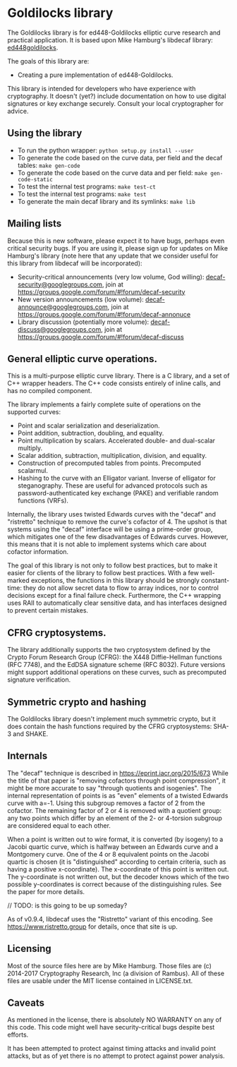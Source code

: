 # Goldilocks library


The Goldilocks library is for ed448-Goldilocks elliptic curve research and
practical application. It is based upon Mike Hamburg's libdecaf library:
[ed448goldilocks](https://sourceforge.net/p/ed448goldilocks/code/ci/master/tree/).

The goals of this library are:

* Creating a pure implementation of ed448-Goldilocks.


This library is intended for developers who have experience with
cryptography.  It doesn't (yet?) include documentation on how to use
digital signatures or key exchange securely.  Consult your local
cryptographer for advice.

## Using the library

* To run the python wrapper: `python setup.py install --user`
* To generate the code based on the curve data, per field and the decaf tables: `make gen-code`
* To generate the code based on the curve data and per field: `make gen-code-static`
* To test the internal test programs: `make test-ct`
* To test the internal test programs: `make test`
* To generate the main decaf library and its symlinks: `make lib`

## Mailing lists

Because this is new software, please expect it to have bugs, perhaps
even critical security bugs.  If you are using it, please sign up for
updates on Mike Hamburg's library (note here that any update that we consider
useful for this library from libdecaf will be incorporated):

* Security-critical announcements (very low volume, God willing):
    decaf-security@googlegroups.com, join at https://groups.google.com/forum/#!forum/decaf-security
* New version announcements (low volume):
    decaf-announce@googlegroups.com, join at https://groups.google.com/forum/#!forum/decaf-annonuce
* Library discussion (potentially more volume):
    decaf-discuss@googlegroups.com, join at https://groups.google.com/forum/#!forum/decaf-discuss

## General elliptic curve operations.

This is a multi-purpose elliptic curve library. There is a C library,
and a set of C++ wrapper headers.  The C++ code consists entirely of
inline calls, and has no compiled component.

The library implements a fairly complete suite of operations on the
supported curves:

* Point and scalar serialization and deserialization.
* Point addition, subtraction, doubling, and equality.
* Point multiplication by scalars.  Accelerated double- and dual-scalar multiply.
* Scalar addition, subtraction, multiplication, division, and equality.
* Construction of precomputed tables from points.  Precomputed scalarmul.
* Hashing to the curve with an Elligator variant.  Inverse of elligator for
  steganography.  These are useful for advanced protocols such as
  password-authenticated key exchange (PAKE) and verifiable random functions
  (VRFs).

Internally, the library uses twisted Edwards curves with the "decaf"
and "ristretto" technique to remove the curve's cofactor of 4.
The upshot is that systems using the "decaf" interface will be using
a prime-order group, which mitigates one of the few disadvantages of
Edwards curves.  However, this means that it is not able to implement
systems which care about cofactor information.

The goal of this library is not only to follow best practices, but to
make it easier for clients of the library to follow best practices.
With a few well-marked exceptions, the functions in this library should
be strongly constant-time: they do not allow secret data to flow to
array indices, nor to control decisions except for a final failure
check.  Furthermore, the C++ wrapping uses RAII to automatically clear
sensitive data, and has interfaces designed to prevent certain mistakes.

## CFRG cryptosystems.

The library additionally supports the two cryptosystem defined by the
Crypto Forum Research Group (CFRG): the X448 Diffie-Hellman
functions (RFC 7748), and the EdDSA signature scheme (RFC 8032).
Future versions might support additional operations on these curves,
such as precomputed signature verification.

## Symmetric crypto and hashing

The Goldilocks library doesn't implement much symmetric crypto, but it does
contain the hash functions required by the CFRG cryptosystems: SHA-3 and SHAKE.

## Internals

The "decaf" technique is described in https://eprint.iacr.org/2015/673
While the title of that paper is "removing cofactors through point
compression", it might be more accurate to say "through quotients and
isogenies".  The internal representation of points is as "even" elements
of a twisted Edwards curve with a=-1.  Using this subgroup removes a
factor of 2 from the cofactor.  The remaining factor of 2 or 4 is
removed with a quotient group: any two points which differ by an element
of the 2- or 4-torsion subgroup are considered equal to each other.

When a point is written out to wire format, it is converted (by isogeny)
to a Jacobi quartic curve, which is halfway between an Edwards curve
and a Montgomery curve.  One of the 4 or 8 equivalent points on the
Jacobi quartic is chosen (it is "distinguished" according to certain
criteria, such as having a positive x-coordinate).  The x-coordinate of
this point is written out.  The y-coordinate is not written out, but the
decoder knows which of the two possible y-coordinates is correct because
of the distinguishing rules.  See the paper for more details.

// TODO: is this going to be up someday?

As of v0.9.4, libdecaf uses the "Ristretto" variant of this encoding.
See https://www.ristretto.group for details, once that site is up.

## Licensing

Most of the source files here are by Mike Hamburg.  Those files are (c)
2014-2017 Cryptography Research, Inc (a division of Rambus). All of these
files are usable under the MIT license contained in LICENSE.txt.

## Caveats

As mentioned in the license, there is absolutely NO WARRANTY on any of this
code. This code might well have security-critical bugs despite best efforts.

It has been attempted to protect against timing attacks and invalid point
attacks, but as of yet there is no attempt to protect against power analysis.
